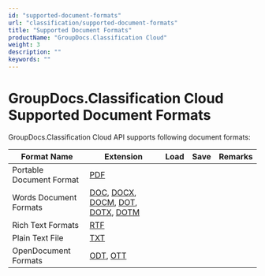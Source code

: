 ```yaml
---
id: "supported-document-formats"
url: "classification/supported-document-formats"
title: "Supported Document Formats"
productName: "GroupDocs.Classification Cloud"
weight: 3
description: ""
keywords: ""
---
```


# GroupDocs.Classification Cloud Supported Document Formats #

GroupDocs.Classification Cloud API supports following document formats:

|**Format Name**|**Extension**|Load|Save|Remarks
|---|---|---|---|---
|Portable Document Format|[PDF](https://wiki.fileformat.com/view/pdf/)||| 
|Words Document Formats|[DOC](https://wiki.fileformat.com/word-processing/doc/), [DOCX](https://wiki.fileformat.com/word-processing/docx/), [DOCM](https://wiki.fileformat.com/word-processing/docm/), [DOT](https://wiki.fileformat.com/word-processing/dot/), [DOTX](https://wiki.fileformat.com/word-processing/dotx/), [DOTM](https://wiki.fileformat.com/word-processing/dotm/)||| 
|Rich Text Formats|[RTF](https://wiki.fileformat.com/word-processing/rtf/)||| 
|Plain Text File|[TXT](https://wiki.fileformat.com/word-processing/txt/)||| 
|OpenDocument Formats|[ODT](https://wiki.fileformat.com/word-processing/odt/), [OTT](https://wiki.fileformat.com/word-processing/ott/)||| 

